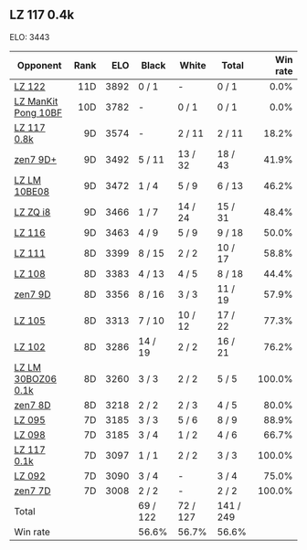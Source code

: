 ## LZ 117 0.4k ##

ELO: 3443

Opponent | Rank | ELO | Black | White | Total | Win rate
---------|-----:|----:|-------|-------|-------|-------:
[LZ 122](LZ%20122.md) | 11D | 3892 | 0 / 1 | - | 0 / 1 | 0.0%
[LZ ManKit Pong 10BF](LZ%20ManKit%20Pong%2010BF.md) | 10D | 3782 | - | 0 / 1 | 0 / 1 | 0.0%
[LZ 117 0.8k](LZ%20117%200.8k.md) | 9D | 3574 | - | 2 / 11 | 2 / 11 | 18.2%
[zen7 9D+](zen7%209D+.md) | 9D | 3492 | 5 / 11 | 13 / 32 | 18 / 43 | 41.9%
[LZ LM 10BE08](LZ%20LM%2010BE08.md) | 9D | 3472 | 1 / 4 | 5 / 9 | 6 / 13 | 46.2%
[LZ ZQ i8](LZ%20ZQ%20i8.md) | 9D | 3466 | 1 / 7 | 14 / 24 | 15 / 31 | 48.4%
[LZ 116](LZ%20116.md) | 9D | 3463 | 4 / 9 | 5 / 9 | 9 / 18 | 50.0%
[LZ 111](LZ%20111.md) | 8D | 3399 | 8 / 15 | 2 / 2 | 10 / 17 | 58.8%
[LZ 108](LZ%20108.md) | 8D | 3383 | 4 / 13 | 4 / 5 | 8 / 18 | 44.4%
[zen7 9D](zen7%209D.md) | 8D | 3356 | 8 / 16 | 3 / 3 | 11 / 19 | 57.9%
[LZ 105](LZ%20105.md) | 8D | 3313 | 7 / 10 | 10 / 12 | 17 / 22 | 77.3%
[LZ 102](LZ%20102.md) | 8D | 3286 | 14 / 19 | 2 / 2 | 16 / 21 | 76.2%
[LZ LM 30BOZ06 0.1k](LZ%20LM%2030BOZ06%200.1k.md) | 8D | 3260 | 3 / 3 | 2 / 2 | 5 / 5 | 100.0%
[zen7 8D](zen7%208D.md) | 8D | 3218 | 2 / 2 | 2 / 3 | 4 / 5 | 80.0%
[LZ 095](LZ%20095.md) | 7D | 3185 | 3 / 3 | 5 / 6 | 8 / 9 | 88.9%
[LZ 098](LZ%20098.md) | 7D | 3185 | 3 / 4 | 1 / 2 | 4 / 6 | 66.7%
[LZ 117 0.1k](LZ%20117%200.1k.md) | 7D | 3097 | 1 / 1 | 2 / 2 | 3 / 3 | 100.0%
[LZ 092](LZ%20092.md) | 7D | 3090 | 3 / 4 | - | 3 / 4 | 75.0%
[zen7 7D](zen7%207D.md) | 7D | 3008 | 2 / 2 | - | 2 / 2 | 100.0%
Total | | | 69 / 122 | 72 / 127 | 141 / 249 | 
Win rate| | | 56.6% | 56.7% | 56.6% | 
